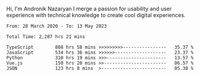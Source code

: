 Hi, I'm Andronik Nazaryan
I merge a passion for usability and user experience with technical knowledge to create cool digital experiences.


<!--START_SECTION:waka-->

```text
From: 28 March 2020 - To: 13 May 2023

Total Time: 2,287 hrs 21 mins

TypeScript        808 hrs 58 mins >>>>>>>>>----------------   35.37 %
JavaScript        534 hrs 36 mins >>>>>>-------------------   23.37 %
Python            310 hrs 19 mins >>>----------------------   13.57 %
Vue.js            150 hrs 20 mins >>-----------------------   06.57 %
JSON              123 hrs 8 mins  >------------------------   05.38 %
```

<!--END_SECTION:waka-->
